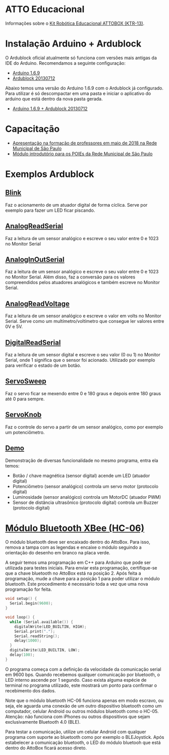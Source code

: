 # ATTO Educacional
Informações sobre o [Kit Robótica Educacional ATTOBOX (KTR-13)](http://attoeducacional.com.br/produtos/#KTR13).

# Instalação Arduino + Ardublock
O Ardublock oficial atualmente só funciona com versões mais antigas da IDE do Arduino. Recomendamos a seguinte configuração:
* [Arduino 1.6.9](https://downloads.arduino.cc/arduino-1.6.9-windows.exe)
* [Ardublock 20130712](https://ufpr.dl.sourceforge.net/project/ardublock/ardublock-all-20130712.jar)

Abaixo temos uma versão do Arduino 1.6.9 com o Ardublock já configurado. Para utilizar é só descompactar em uma pasta e iniciar o aplicativo do arduino que está dentro da nova pasta gerada.
* [Arduino 1.6.9 + Ardublock 20130712](https://github.com/jaafreitas/atto/releases/download/v1.0/arduino-1.6.9-windows.ardublock.zip)

# Capacitação
* [Apresentação na formação de professores em maio de 2018 na Rede Municipal de São Paulo](https://docs.google.com/presentation/d/1-66BY88nIFKMLU0I78xY9dok_Q6FcfNTvEGfrUrLoSI/edit?usp=sharing)
* [Módulo introdutório para os POIEs da Rede Municipal de São Paulo](https://docs.google.com/presentation/d/1inzewvjghmF-ega02I1XdL2QNajITBSi9WvUowwFNfA/edit?usp=sharing)

# Exemplos Ardublock
## [Blink](ExemplosArdublock/01.%20Blink.abp)
Faz o acionamento de um atuador digital de forma cíclica. Serve por exemplo para fazer um LED ficar piscando.

## [AnalogReadSerial](ExemplosArdublock/01.%20AnalogReadSerial.abp)
Faz a leitura de um sensor analógico e escreve o seu valor entre 0 e 1023 no Monitor Serial

## [AnalogInOutSerial](ExemplosArdublock/03.%20AnalogInOutSerial.abp)
Faz a leitura de um sensor analógico e escreve o seu valor entre 0 e 1023 no Monitor Serial. Além disso, faz a conversão para os valores compreendidos pelos atuadores analógicos e também escreve no Monitor Serial.

## [AnalogReadVoltage](ExemplosArdublock/01.%20AnalogReadVoltage.abp)
Faz a leitura de um sensor analógico e escreve o valor em volts no Monitor Serial. Serve como um multímetro/voltímetro que consegue ler valores entre 0V e 5V.

## [DigitalReadSerial](ExemplosArdublock/01.%20DigitalReadSerial.abp)
Faz a leitura de um sensor digital e escreve o seu valor (0 ou 1) no Monitor Serial, onde 1 significa que o sensor foi acionado. Utilizado por exemplo para verificar o estado de um botão.

## [ServoSweep](ExemplosArdublock/ServoSweep.abp)
Faz o servo ficar se mexendo entre 0 e 180 graus e depois entre 180 graus até 0 para sempre.

## [ServoKnob](ExemplosArdublock/ServoKnob.abp)
Faz o controle do servo a partir de um sensor analógico, como por exemplo um potenciômetro.

## [Demo](ExemplosArdublock/Demo.abp)
Demonstração de diversas funcionalidade no mesmo programa, entra ela temos:
* Botão / chave magnética (sensor digital) acende um LED (atuador digital)
* Potenciômetro (sensor analógico) controla um servo motor (protocolo digital)
* Luminosidade (sensor analógico) controla um MotorDC (atuador PWM)
* Sensor de distância ultrasônico (protocolo digital) controla um Buzzer (protocolo digital)

# [Módulo Bluetooth XBee (HC-06)](#bluetooth)
O módulo bluetooth deve ser encaixado dentro do AttoBox. Para isso, remova a tampa com as legendas e encaixe o módulo seguindo a orientação do desenho em branco na placa verde.

A seguir temos uma programação em C++ para Arduino que pode ser utilizada para testes iniciais. Para enviar esta programação, certifique-se que a chave bluetooth no AttoBox está na posição 2. Após feita a programação, mude a chave para a posição 1 para poder utilizar o módulo bluetooth. Este procedimento é necessário toda a vez que uma nova programação for feita.
```cpp
void setup() {
  Serial.begin(9600);
}

void loop() {
  while (Serial.available()) {
    digitalWrite(LED_BUILTIN, HIGH);
    Serial.print(".");
    Serial.readString();
    delay(1000);
  }
  digitalWrite(LED_BUILTIN, LOW);        
  delay(100);
}
```
O programa começa com a definição da velocidade da comunicação serial em 9600 bps. Quando recebemos qualquer comunicação por bluetooth, o LED interno ascende por 1 segundo. Caso exista alguma espécie de terminal no programa utilizado, este mostrará um ponto para confirmar o recebimento dos dados.

Note que o módulo bluetooth HC-06 funciona apenas em modo escravo, ou seja, ele aguarda uma conexão de um outro dispositivo bluetooth como um computador, celular Android ou outros módulos bluetooth como o HC-05. Atenção: não funciona com iPhones ou outros dispositivos que sejam exclusivamente Bluetooth 4.0 (BLE).

Para testar a comunicação, utilize um celular Android com qualquer programa com suporte ao bluetooth como por exemplo o BLEJoystick. Após estabelecer a comunicação bluetooth, o LED do módulo bluetooh que está dentro do AttoBox ficará acesso direto.
